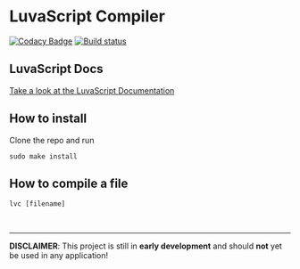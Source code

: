 # LuvaScript Compiler

[![Codacy Badge](https://api.codacy.com/project/badge/Grade/61d94deb7635450b9574d95aed0c5492)](https://app.codacy.com/gh/lucr4ft/luvascript-compiler?utm_source=github.com&utm_medium=referral&utm_content=lucr4ft/luvascript-compiler&utm_campaign=Badge_Grade_Settings)
[![Build status](https://ci.appveyor.com/api/projects/status/t0g7nftrb6413tp7/branch/develop?svg=true)](https://ci.appveyor.com/project/lucalewin/luvascript-compiler/branch/develop)

## LuvaScript Docs
<a href="docs/">Take a look at the LuvaScript Documentation</a>

## How to install

Clone the repo and run

```shell
sudo make install
```

## How to compile a file

```shell
lvc [filename]
```

<br>

---
**DISCLAIMER**: This project is still in **early development** and should **not** yet be used in any application!